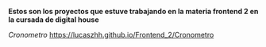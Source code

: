 **Estos son los proyectos que estuve trabajando en la materia frontend 2 en la cursada de digital house**

_Cronometro_ https://lucaszhh.github.io/Frontend_2/Cronometro
